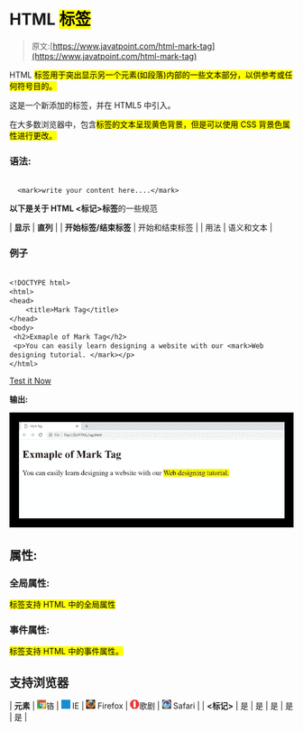 # HTML <mark>标签</mark>

> 原文:[https://www.javatpoint.com/html-mark-tag](https://www.javatpoint.com/html-mark-tag)

HTML <mark>标签用于突出显示另一个元素(如段落)内部的一些文本部分，以供参考或任何符号目的。</mark>

这是一个新添加的标签，并在 HTML5 中引入。

在大多数浏览器中，包含<mark>标签的文本呈现黄色背景，但是可以使用 CSS 背景色属性进行更改。</mark>

### 语法:

```

  <mark>write your content here....</mark>

```

**以下是关于 HTML <标记>标签**的一些规范

| **显示** | **直列** |
| **开始标签/结束标签** | 开始和结束标签 |
| 用法 | 语义和文本 |

### 例子

```

<!DOCTYPE html>
<html>
<head>
	<title>Mark Tag</title>
</head>
<body>
 <h2>Exmaple of Mark Tag</h2>
 <p>You can easily learn designing a website with our <mark>Web designing tutorial. </mark></p>
</html>

```

[Test it Now](https://www.javatpoint.com/oprweb/test.jsp?filename=htmlmarktag)

**输出:**

![HTML mark tag](img/c21028f04d55f5e5fa5588f61bff4cde.png)

## 属性:

### 全局属性:

<mark>标签支持 HTML 中的全局属性</mark>

### 事件属性:

<mark>标签支持 HTML 中的事件属性。</mark>

## 支持浏览器

| **元素** | ![chrome browser](img/4fbdc93dc2016c5049ed108e7318df19.png)铬 | ![ie browser](img/83dd23df1fe8373fd5bf054b2c1dd88b.png) IE | ![firefox browser](img/4f001fff393888a8a807ed29b28145d1.png) Firefox | ![opera browser](img/6cad4a592cc69a052056a0577b4aac65.png)歌剧 | ![safari browser](img/a0f6a9711a92203c5dc5c127fe9c9fca.png) Safari |
| **<标记>** | 是 | 是 | 是 | 是 | 是 |